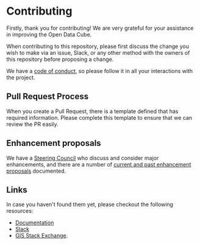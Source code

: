 # Contributing

Firstly, thank you for contributing! We are very grateful for your assistance in improving the Open Data Cube. 

When contributing to this repository, please first discuss the change you wish to make via an issue,
Slack, or any other method with the owners of this repository before proposing a change.

We have a [code of conduct](code-of-conduct.md), so please follow it in all your interactions with the project.

## Pull Request Process

When you create a Pull Request, there is a template defined that has required information. Please complete this template to ensure that we can review the PR easily.

## Enhancement proposals

We have a [Steering Council](https://github.com/opendatacube/datacube-core/wiki/steering-council) who discuss
and consider major enhancements, and there are a number of [current and past enhancement proposals](https://github.com/opendatacube/datacube-core/wiki/enhancement-proposals) documented.


## Links

In case you haven't found them yet, please checkout the following resources:

* [Documentation](https://datacube-core.readthedocs.io/en/latest/)
* [Slack](http://slack.opendatacube.org)
* [GIS Stack Exchange](https://gis.stackexchange.com/questions/tagged/open-data-cube).
